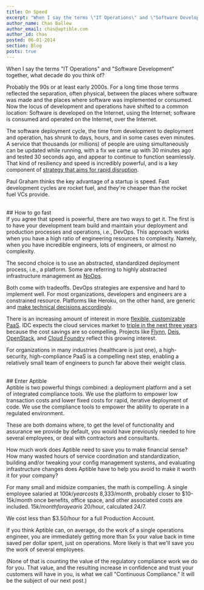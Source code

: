 ```yaml
---
title: On Speed
excerpt: "When I say the terms \"IT Operations\" and \"Software Development\" together, what decade do you think of? Probably the 90s or at least early 2000s."
author_name: Chas Ballew
author_email: chas@aptible.com
author_id: chas
posted: 06-01-2014
section: Blog
posts: true
---
```


When I say the terms "IT Operations" and "Software Development" together, what decade do you think of?

Probably the 90s or at least early 2000s. For a long time those terms reflected the separation, often physical, between the places where software was made and the places where software was implemented or consumed. Now the locus of development and operations have shifted to a common location: Software is developed on the Internet, using the Internet; software is consumed and operated on the Internet, over the Internet.

The software deployment cycle, the time from development to deployment and operation, has shrunk to days, hours, and in some cases even minutes. A service that thousands (or millions) of people are using simultaneously can be updated while running, with a fix we came up with 30 minutes ago and tested 30 seconds ago, and appear to continue to function seamlessly. That kind of resiliency and speed is incredibly powerful, and is a key component of [strategy that aims for rapid disruption](http://techcrunch.com/2014/02/11/thrive-capital-founder-josh-kushner-on-the-power-of-oscar/).

Paul Graham thinks the key advantage of a startup is speed. Fast development cycles are rocket fuel, and they're cheaper than the rocket fuel VCs provide.

<br>
## How to go fast
<br>
If you agree that speed is powerful, there are two ways to get it. The first is to have your development team build and maintain your deployment and production processes and operations, i.e., DevOps. This approach works when you have a high ratio of engineering resources to complexity. Namely, when you have incredible engineers, lots of engineers, or almost no complexity.

The second choice is to use an abstracted, standardized deployment process, i.e., a platform. Some are referring to highly abstracted infrastructure management as [NoOps](http://www.pcworld.com/article/252264/noops_debate_grows_heated.html).

Both come with tradeoffs. DevOps strategies are expensive and hard to implement well. For most organizations, developers and engineers are a constrained resource. Platforms like Heroku, on the other hand, are generic and [make technical decisions accordingly](http://artsy.github.io/blog/2013/02/17/impact-of-heroku-routing-mesh-and-random-routing/).

There is an increasing amount of interest in more [flexible, customizable PaaS](https://www.openshift.com/blogs/its-2014-and-paas-is-eating-the-world). IDC expects the cloud services market to [triple in the next three years](http://www.idc.com/getdoc.jsp?containerId=prUS24298013) because the cost savings are so compelling. Projects like [Flynn](flynn.io), [Deis](deis.io), [OpenStack](openstack.org), and [Cloud Foundry](cloudfoundry.org) reflect this growing interest.

For organizations in many industries (healthcare is just one), a high-security, high-compliance PaaS is a compelling next step, enabling a relatively small team of engineers to punch far above their weight class.

<br>
## Enter Aptible
<br>
Aptible is two powerful things combined: a deployment platform and a set of integrated compliance tools. We use the platform to empower low transaction costs and lower fixed costs for rapid, iterative deployment of code. We use the compliance tools to empower the ability to operate in a regulated environment.

These are both domains where, to get the level of functionality and assurance we provide by default, you would have previously needed to hire several employees, or deal with contractors and consultants.

How much work does Aptible need to save you to make financial sense? How many wasted hours of service coordination and standardization, building and/or tweaking your config management systems, and evaluating infrastructure changes does Aptible have to help you avoid to make it worth it for your company?

For many small and midsize companies, the math is compelling. A single employee salaried at $100k/year costs ~$8,333/month, probably closer to $10-15k/month once benefits, office space, and other associated costs are included. $15k/month for a year is ~$20/hour, calculated 24/7.

We cost less than $3.50/hour for a full Production Account.

If you think Aptible can, on average, do the work of a single operations engineer, you are immediately getting more than 5x your value back in time saved per dollar spent, just on operations. More likely is that we'll save you the work of several employees.

(None of that is counting the value of the regulatory compliance work we do for you. That value, and the resulting increase in confidence and trust your customers will have in you, is what we call "Continuous Compliance." It will be the subject of our next post.)
